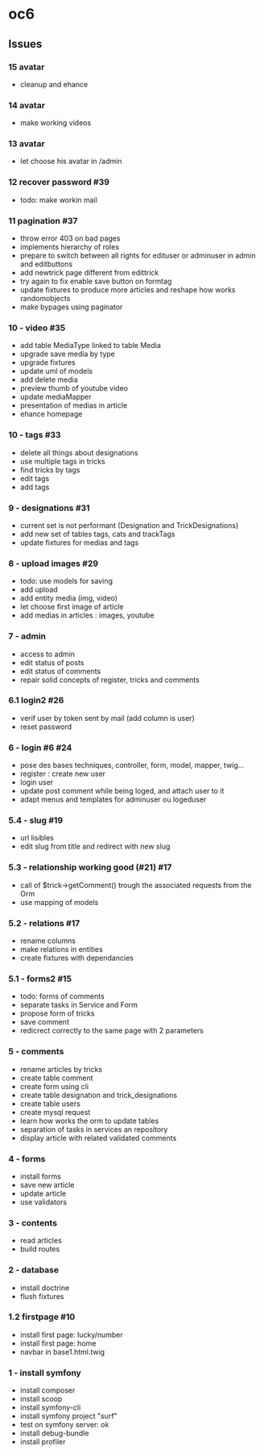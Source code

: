 # oc6

## Issues

### 15 avatar
- cleanup and ehance

### 14 avatar
- make working videos

### 13 avatar
- let choose his avatar in /admin

### 12 recover password #39
- todo: make workin mail

### 11 pagination #37

- throw error 403 on bad pages
- implements hierarchy of roles
- prepare to switch between all rights for edituser or adminuser in admin and editbuttons
- add newtrick page different from edittrick
- try again to fix enable save button on formtag
- update fixtures to produce more articles and reshape how works randomobjects
- make bypages using paginator

### 10 - video #35
- add table MediaType linked to table Media
- upgrade save media by type
- upgrade fixtures
- update uml of models
- add delete media
- preview thumb of youtube video
- update mediaMapper
- presentation of medias in article
- ehance homepage

### 10 - tags #33
- delete all things about designations
- use multiple tags in tricks
- find tricks by tags
- edit tags
- add tags

### 9 - designations #31
- current set is not performant (Designation and TrickDesignations)
- add new set of tables tags, cats and trackTags
- update fixtures for medias and tags

### 8 - upload images #29
- todo: use models for saving
- add upload
- add entity media (img, video)
- let choose first image of article
- add medias in articles : images, youtube

### 7 - admin

- access to admin
- edit status of posts
- edit status of comments
- repair solid concepts of register, tricks and comments

### 6.1 login2 #26
- verif user by token sent by mail (add column is user)
- reset password

### 6 - login #6 #24

- pose des bases techniques, controller, form, model, mapper, twig...
- register : create new user
- login user
- update post comment while being loged, and attach user to it
- adapt menus and templates for adminuser ou logeduser

### 5.4 - slug #19

- url lisibles
- edit slug from title and redirect with new slug

### 5.3 - relationship working good (#21) #17

- call of $trick->getComment() trough the associated requests from the Orm
- use mapping of models

### 5.2 - relations #17

- rename columns
- make relations in entities
- create fixtures with dependancies

### 5.1 - forms2 #15

- todo: forms of comments
- separate tasks in Service and Form
- propose form of tricks
- save comment
- redicrect correctly to the same page with 2 parameters

### 5 - comments
- rename articles by tricks
- create table comment
- create form using cli
- create table designation and trick_designations
- create table users
- create mysql request
- learn how works the orm to update tables
- separation of tasks in services an repository
- display article with related validated comments

### 4 - forms

- install forms
- save new article
- update article
- use validators

### 3 - contents

- read articles
- build routes

### 2 - database

- install doctrine
- flush fixtures

### 1.2 firstpage #10

- install first page: lucky/number
- install first page: home
- navbar in base1.html.twig

### 1 - install symfony

- install composer
- install scoop
- install symfony-cli
- install symfony project "surf"
- test on symfony server: ok
- install debug-bundle
- install profiler
